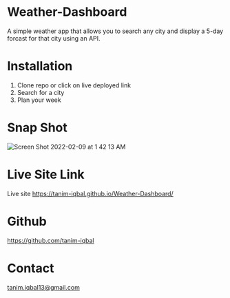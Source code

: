 # Weather-Dashboard

A simple weather app that allows you to search any city and display a 5-day forcast for that city using an API.

# Installation

1. Clone repo or click on live deployed link
2. Search for a city
3. Plan your week

# Snap Shot

![Screen Shot 2022-02-09 at 1 42 13 AM](https://user-images.githubusercontent.com/89047977/153136068-67e0a454-56bb-4c77-9139-e2c990418988.png)

# Live Site Link

Live site https://tanim-iqbal.github.io/Weather-Dashboard/

# Github

https://github.com/tanim-iqbal

# Contact

tanim.iqbal13@gmail.com
